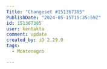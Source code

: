 ```yaml
---
Title: "Changeset #151367385"
PublishDate: "2024-05-15T15:35:59Z"
id: 151367385
user: kentakta
comment: update
created_by: iD 2.29.0
tags:
  - Montenegro

---
```

